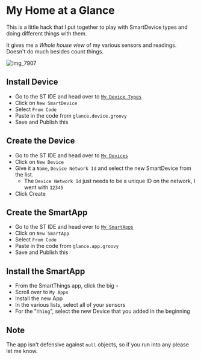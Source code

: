 My Home at a Glance
===================

This is a little hack that I put together to play with SmartDevice types and doing different things with them.

It gives me a *Whole house view* of my various sensors and readings. Doesn't do much besides count things.

![img_7907](https://cloud.githubusercontent.com/assets/32551/7352870/c18763c4-ecd4-11e4-9829-dbae3cd898c1.PNG)


Install Device
--------------

   * Go to the ST IDE and head over to [`My Device Types`](https://graph.api.smartthings.com/ide/devices)
   * Click on `New SmartDevice`
   * Select `From Code`
   * Paste in the code from `glance.device.groovy`
   * Save and Publish this

Create the Device
-----------------

   * Go to the ST IDE and head over to [`My Devices`](https://graph.api.smartthings.com/device/list)
   * Click on `New Device`
   * Give it a `Name`, `Device Network Id` and select the new SmartDevice from the list.
       * The `Device Network Id` just needs to be a unique ID on the network, I went with `12345`
   * Click Create

Create the SmartApp
-------------------

   * Go to the ST IDE and head over to [`My SmartApps`](https://graph.api.smartthings.com/ide/apps)
   * Click on `New SmartApp`
   * Select `From Code`
   * Paste in the code from `glance.app.groovy`
   * Save and Publish this

Install the SmartApp
--------------------

   * From the SmartThings app, click the big `+`
   * Scroll over to `My Apps`
   * Install the new App
   * In the various lists, select all of your sensors
   * For the "`Thing`", select the new Device that you added in the beginning

Note
----

The app isn't defensive against `null` objects, so if you run into any please let me know.
